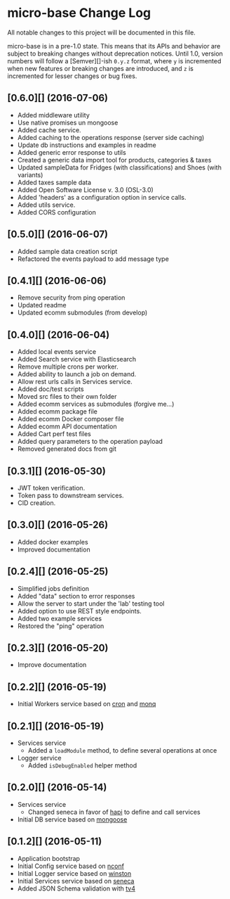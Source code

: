 # micro-base Change Log

All notable changes to this project will be documented in this file.

micro-base is in a pre-1.0 state. This means that its APIs and behavior 
are subject to breaking changes without deprecation notices. Until 1.0, 
version numbers will follow a [Semver][]-ish `0.y.z` format, where `y` 
is incremented when new features or breaking changes are introduced, 
and `z` is incremented for lesser changes or bug fixes.

## [0.6.0][] (2016-07-06)

* Added middleware utility
* Use native promises un mongoose
* Added cache service.
* Added caching to the operations response (server side caching)
* Update db instructions and examples in readme
* Added generic error response to utils
* Created a generic data import tool for products, categories & taxes
* Updated sampleData for Fridges (with classifications) and Shoes (with variants)
* Added taxes sample data
* Added Open Software License v. 3.0 (OSL-3.0)
* Added 'headers' as a configuration option in service calls.
* Added utils service.
* Added CORS configuration

## [0.5.0][] (2016-06-07)
* Added sample data creation script
* Refactored the events payload to add message type

## [0.4.1][] (2016-06-06)
* Remove security from ping operation
* Updated readme
* Updated ecomm submodules (from develop)

## [0.4.0][] (2016-06-04)
* Added local events service
* Added Search service with Elasticsearch
* Remove multiple crons per worker. 
* Added ability to launch a job on demand.
* Allow rest urls calls in Services service.
* Added doc/test scripts
* Moved src files to their own folder
* Added ecomm services as submodules (forgive me...)
* Added ecomm package file
* Added ecomm Docker composer file
* Added ecomm API documentation
* Added Cart perf test files
* Added query parameters to the operation payload
* Removed generated docs from git

## [0.3.1][] (2016-05-30)

* JWT token verification. 
* Token pass to downstream services. 
* CID creation.

## [0.3.0][] (2016-05-26)

* Added docker examples
* Improved documentation

## [0.2.4][] (2016-05-25)

* Simplified jobs definition
* Added "data" section to error responses
* Allow the server to start under the 'lab' testing tool
* Added option to use REST style endpoints.
* Added two example services
* Restored the "ping" operation

## [0.2.3][] (2016-05-20)

* Improve documentation

## [0.2.2][] (2016-05-19)

* Initial Workers service based on [cron](https://github.com/ncb000gt/node-cron) and [monq](https://github.com/scttnlsn/monq)

## [0.2.1][] (2016-05-19)

* Services service
  * Added a `loadModule` method, to define several operations at once
* Logger service
  * Added `isDebugEnabled` helper method

## [0.2.0][] (2016-05-14)

* Services service
  * Changed seneca in favor of [hapi](https://github.com/hapijs/hapi) to define and call services
* Initial DB service based on [mongoose](https://github.com/Automattic/mongoose)

## [0.1.2][] (2016-05-11)

* Application bootstrap
* Initial Config service based on [nconf](https://github.com/indexzero/nconf)
* Initial Logger service based on [winston](https://github.com/winstonjs/winston)
* Initial Services service based on [seneca](https://github.com/senecajs/seneca)
* Added JSON Schema validation with [tv4](https://github.com/geraintluff/tv4)
